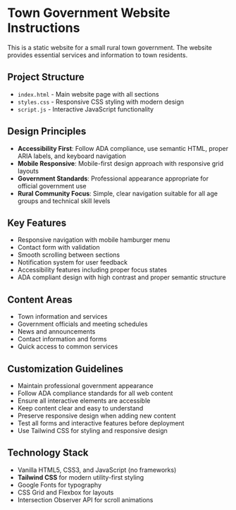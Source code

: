 <!-- Use this file to provide workspace-specific custom instructions to Copilot. For more details, visit https://code.visualstudio.com/docs/copilot/copilot-customization#_use-a-githubcopilotinstructionsmd-file -->

# Town Government Website Instructions

This is a static website for a small rural town government. The website provides
essential services and information to town residents.

## Project Structure

- `index.html` - Main website page with all sections
- `styles.css` - Responsive CSS styling with modern design
- `script.js` - Interactive JavaScript functionality

## Design Principles

- **Accessibility First**: Follow ADA compliance, use semantic HTML, proper ARIA
  labels, and keyboard navigation
- **Mobile Responsive**: Mobile-first design approach with responsive grid
  layouts
- **Government Standards**: Professional appearance appropriate for official
  government use
- **Rural Community Focus**: Simple, clear navigation suitable for all age
  groups and technical skill levels

## Key Features

- Responsive navigation with mobile hamburger menu
- Contact form with validation
- Smooth scrolling between sections
- Notification system for user feedback
- Accessibility features including proper focus states
- ADA compliant design with high contrast and proper semantic structure

## Content Areas

- Town information and services
- Government officials and meeting schedules
- News and announcements
- Contact information and forms
- Quick access to common services

## Customization Guidelines

- Maintain professional government appearance
- Follow ADA compliance standards for all web content
- Ensure all interactive elements are accessible
- Keep content clear and easy to understand
- Preserve responsive design when adding new content
- Test all forms and interactive features before deployment
- Use Tailwind CSS for styling and responsive design

## Technology Stack

- Vanilla HTML5, CSS3, and JavaScript (no frameworks)
- **Tailwind CSS** for modern utility-first styling
- Google Fonts for typography
- CSS Grid and Flexbox for layouts
- Intersection Observer API for scroll animations
